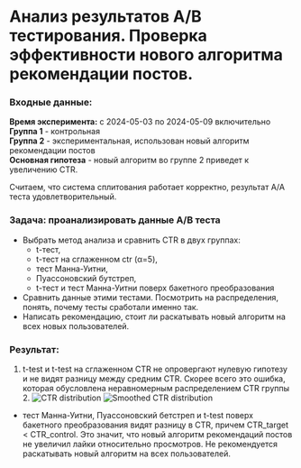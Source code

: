 # Анализ результатов А/В тестирования. Проверка эффективности нового алгоритма рекомендации постов.
### Входные данные:
**Время эксперимента:** с 2024-05-03 по 2024-05-09 включительно  
**Группа 1** - контрольная  
**Группа 2** - экспериментальная, использован новый алгоритм рекомендации постов  
**Основная гипотеза** - новый алгоритм во группе 2 приведет к увеличению CTR. 

Считаем, что система сплитования работает корректно, результат А/А теста удовлетворительный.

### Задача: проанализировать данные A/B теста
- Выбрать метод анализа и сравнить CTR в двух группах:
    - t-тест,
    - t-тест на сглаженном ctr (α=5), 
    - тест Манна-Уитни, 
    - Пуассоновский бутстреп, 
    - t-тест и тест Манна-Уитни поверх бакетного преобразования
- Сравнить данные этими тестами. Посмотрить на распределения, понять, почему тесты сработали именно так.
- Написать рекомендацию, стоит ли раскатывать новый алгоритм на всех новых пользователей.
### Результат:   
1. t-test и t-test на сглаженном CTR не опровергают нулевую гипотезу и не видят разницу между средним CTR. Скорее всего это ошибка, которая обусловлена неравномерным распределением CTR группы 2.
<image src="/AB-Test-CTR-distribution.jpeg" alt="CTR distribution"> <image src="/AB-Test-CTR-Smoothed-distribution.jpeg" alt="Smoothed CTR distribution">

- тест Манна-Уитни, Пуассоновский бетстреп и t-test поверх бакетного преобразования видят разницу в CTR, причем CTR_target < CTR_control. Это значит, что новый алгоритм рекомендаций постов не увеличил лайки относительно просмотров. Не рекомендуется раскатывать новый алгоритм на всех пользователей.
